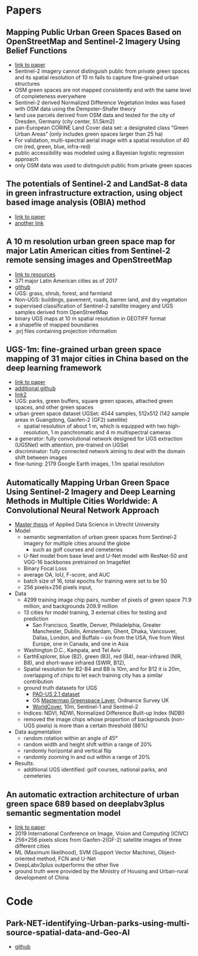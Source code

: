 # Papers
## Mapping Public Urban Green Spaces Based on OpenStreetMap and Sentinel-2 Imagery Using Belief Functions
- [link to paper](https://www.mdpi.com/2220-9964/10/4/251)
- Sentinel-2 imagery cannot distinguish public from private green spaces and its spatial resolution of 10 m fails to capture fine-grained urban structures
- OSM green spaces are not mapped consistently and with the same level of completeness everywhere
- Sentinel-2 derived Normalized Difference Vegetation Index was fused with OSM data using the Dempster–Shafer theory
- land use parcels derived from OSM data and tested for the city of Dresden, Germany (city center, 51.5km2)
- pan-European CORINE Land Cover data set: a designated class “Green Urban Areas” (only includes green spaces larger than 25 ha)
- For validation, multi-spectral aerial image with a spatial resolution of 40 cm (red, green, blue, infra-red)
- public accessibility was modeled using a Bayesian logistic regression approach
- only OSM data was used to distinguish public from private green spaces


## The potentials of Sentinel-2 and LandSat-8 data in green infrastructure extraction, using object based image analysis (OBIA) method
- [link to paper]([https://www.mdpi.com/2220-9964/10/4/251])
- [another link](https://www.tandfonline.com/doi/full/10.1080/22797254.2017.1419441)

## A 10 m resolution urban green space map for major Latin American cities from Sentinel-2 remote sensing images and OpenStreetMap
- [link to resources](https://figshare.com/articles/dataset/A_10_m_resolution_urban_green_space_map_for_major_Latin_American_cities_from_Sentinel-2_remote_sensing_images_and_OpenStreetMap/19803790)
- 371 major Latin American cities as of 2017
- [github](https://github.com/yangju-90/urban_greenspace_classification/tree/main)
- UGS: grass, shrub, forest, and farmland
- Non-UGS: buildings, pavement, roads, barren land, and dry vegetation
- supervised classification of Sentinel-2 satellite imagery and UGS samples derived from OpenStreetMap
- binary UGS maps at 10 m spatial resolution in GEOTIFF format
- a shapefile of mapped boundaries
- .prj files containing projection information


## UGS-1m: fine-grained urban green space mapping of 31 major cities in China based on the deep learning framework
- [link to paper](https://essd.copernicus.org/articles/15/555/2023/)
- [additional github](https://github.com/liumency/UGS-1m)
- [link2](https://www.scidb.cn/en/detail?dataSetId=36af2aed281e4c82aa8a3cd3f1211a37#p2)
- UGS: parks, green buffers, square green spaces, attached green spaces, and other green spaces
- urban green space dataset UGSet: 4544 samples, 512x512 (142 sample areas in Guangdong, Gaofen-2 (GF2) satellite)
  - spatial resolution of about 1 m, which is equipped with two high-resolution, 1 m panchromatic and 4 m multispectral cameras  
- a generator: fully convolutional network designed for UGS extraction (UGSNet) with attention, pre-trained on UGSet
- discriminator: fully connected network aiming to deal with the domain shift between images
- fine-tuning: 2179 Google Earth images, 1.1m spatial resolution


## Automatically Mapping Urban Green Space Using Sentinel-2 Imagery and Deep Learning Methods in Multiple Cities Worldwide: A Convolutional Neural Network Approach
- [Master thesis](https://studenttheses.uu.nl/bitstream/handle/20.500.12932/42573/Automatically%20Mapping%20Urban%20Green%20Space%20Using%20Sentinel-2%20Imagery%20and%20Deep%20Learning%20Methods%20in%20Multiple%20Cities%20Worldwide%20A%20Convolutional%20Neural%20Network%20Approach.pdf?sequence=1&isAllowed=y) of Applied Data Science in Utrecht University
- Model
  - semantic segmentation of urban green spaces from Sentinel-2 imagery for multiple cities around the globe
    - such as golf courses and cemeteries
  - U-Net model from base level and U-Net model with ResNet-50 and VGG-16 backbones pretrained on ImageNet
  - Binary Focal Loss
  - average OA, IoU, F-score, and AUC
  - batch size of 16, total epochs for training were set to be 50
  - 256 pixels×256 pixels input, 
- Data
  - 4299 training image chip pairs, number of pixels of green space 71.9 million, and backgrounds 209.9 million
  - 13 cities for model training, 3 external cities for testing and prediction
    - San Francisco, Seattle, Denver, Philadelphia, Greater Manchester, Dublin, Amsterdam, Ghent, Dhaka, Vancouver, Dallas, London, and Buffalo – six from the USA, five from West Europe, one in Canada, and one in Asia
   - Washington D.C., Kampala, and Tel Aviv
  - EarthExplorer, blue (B2), green (B3), red (B4), near-infrared (NIR, B8), and short-wave infrared (SWIR, B12),
  - Spatial resolution for B2-B4 and B8 is 10m, and for B12 it is 20m, overlapping of chips to let each training city has a similar contribution
  - ground truth datasets for UGS
    - [PAD-US 2.1 dataset](https://www.usgs.gov/programs/gap-analysis-project/science/pad-us-data-download)
    - OS [Mastermap Greenspace Layer](https://www.ordnancesurvey.co.uk/products/os-mastermap-greenspace-layer#technical), Ordnance Survey UK
    - [WorldCover](https://esa-worldcover.org/en), 10m, Sentinel-1 and Sentinel-2
  - Indices: NDVI, NDWI, Normalized Difference Built-up Index (NDBI)
  - removed the image chips whose proportion of backgrounds (non-UGS pixels) is more than a certain threshold (86%)
- Data augmentation
  - random rotation within an angle of 45°
  - random width and height shift within a range of 20%
  - randomly horizontal and vertical flip
  - randomly zooming in and out within a range of 20%
- Results:
  - additional UGS identified: golf courses, national parks, and cemeteries


## An automatic extraction architecture of urban green space 689 based on deeplabv3plus semantic segmentation model 
- [link to paper](https://ieeexplore.ieee.org/document/8981007)
- 2019 International Conference on Image, Vision and Computing (ICIVC)
- 256×256 pixels slices from Gaofen-2(GF-2) satellite images of three different cities
- ML (Maximum likelihood), SVM (Support Vector Machine), Object-oriented method, FCN and U-Net
- DeepLabv3plus outperforms the other five
- ground truth were provided by the Ministry of Housing and Urban-rural development of China


# Code
## Park-NET-identifying-Urban-parks-using-multi-source-spatial-data-and-Geo-AI
- [github]([https://www.mdpi.com/2220-9964/10/4/251](https://github.com/mar-koz22/Park-NET-identifying-Urban-parks-using-multi-source-spatial-data-and-Geo-AI/tree/main/Jiawei%27s-approach)https://github.com/mar-koz22/Park-NET-identifying-Urban-parks-using-multi-source-spatial-data-and-Geo-AI/tree/main/Jiawei%27s-approach)
